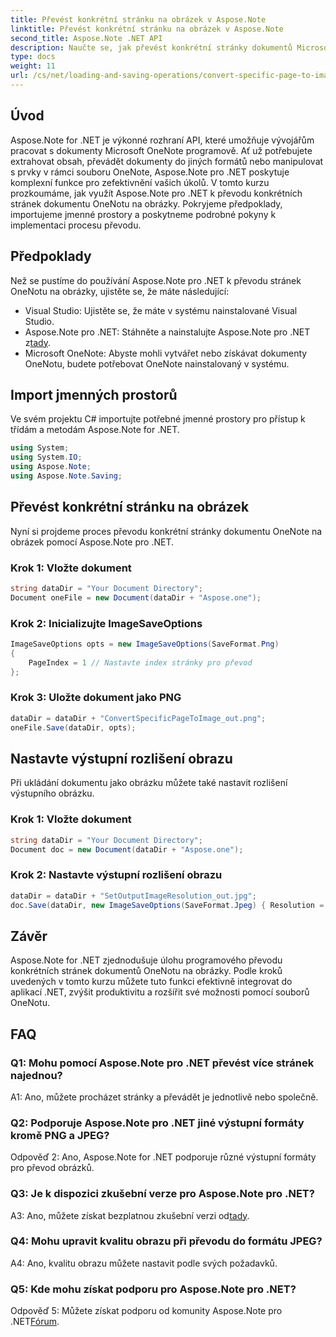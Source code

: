 ```yaml
---
title: Převést konkrétní stránku na obrázek v Aspose.Note
linktitle: Převést konkrétní stránku na obrázek v Aspose.Note
second_title: Aspose.Note .NET API
description: Naučte se, jak převést konkrétní stránky dokumentů Microsoft OneNote na obrázky programově pomocí Aspose.Note pro .NET.
type: docs
weight: 11
url: /cs/net/loading-and-saving-operations/convert-specific-page-to-image/
---
```

## Úvod

Aspose.Note for .NET je výkonné rozhraní API, které umožňuje vývojářům pracovat s dokumenty Microsoft OneNote programově. Ať už potřebujete extrahovat obsah, převádět dokumenty do jiných formátů nebo manipulovat s prvky v rámci souboru OneNote, Aspose.Note pro .NET poskytuje komplexní funkce pro zefektivnění vašich úkolů. V tomto kurzu prozkoumáme, jak využít Aspose.Note pro .NET k převodu konkrétních stránek dokumentu OneNotu na obrázky. Pokryjeme předpoklady, importujeme jmenné prostory a poskytneme podrobné pokyny k implementaci procesu převodu.

## Předpoklady

Než se pustíme do používání Aspose.Note pro .NET k převodu stránek OneNotu na obrázky, ujistěte se, že máte následující:

- Visual Studio: Ujistěte se, že máte v systému nainstalované Visual Studio.
-  Aspose.Note pro .NET: Stáhněte a nainstalujte Aspose.Note pro .NET z[tady](https://releases.aspose.com/note/net/).
- Microsoft OneNote: Abyste mohli vytvářet nebo získávat dokumenty OneNotu, budete potřebovat OneNote nainstalovaný v systému.

## Import jmenných prostorů

Ve svém projektu C# importujte potřebné jmenné prostory pro přístup k třídám a metodám Aspose.Note for .NET.

```csharp
using System;
using System.IO;
using Aspose.Note;
using Aspose.Note.Saving;
```

## Převést konkrétní stránku na obrázek

Nyní si projdeme proces převodu konkrétní stránky dokumentu OneNote na obrázek pomocí Aspose.Note pro .NET.

### Krok 1: Vložte dokument

```csharp
string dataDir = "Your Document Directory";
Document oneFile = new Document(dataDir + "Aspose.one");
```

### Krok 2: Inicializujte ImageSaveOptions

```csharp
ImageSaveOptions opts = new ImageSaveOptions(SaveFormat.Png)
{
    PageIndex = 1 // Nastavte index stránky pro převod
};
```

### Krok 3: Uložte dokument jako PNG

```csharp
dataDir = dataDir + "ConvertSpecificPageToImage_out.png";
oneFile.Save(dataDir, opts);
```

## Nastavte výstupní rozlišení obrazu

Při ukládání dokumentu jako obrázku můžete také nastavit rozlišení výstupního obrázku.

### Krok 1: Vložte dokument

```csharp
string dataDir = "Your Document Directory";
Document doc = new Document(dataDir + "Aspose.one");
```

### Krok 2: Nastavte výstupní rozlišení obrazu

```csharp
dataDir = dataDir + "SetOutputImageResolution_out.jpg";
doc.Save(dataDir, new ImageSaveOptions(SaveFormat.Jpeg) { Resolution = 220 });
```

## Závěr

Aspose.Note for .NET zjednodušuje úlohu programového převodu konkrétních stránek dokumentů OneNotu na obrázky. Podle kroků uvedených v tomto kurzu můžete tuto funkci efektivně integrovat do aplikací .NET, zvýšit produktivitu a rozšířit své možnosti pomocí souborů OneNotu.

## FAQ

### Q1: Mohu pomocí Aspose.Note pro .NET převést více stránek najednou?

A1: Ano, můžete procházet stránky a převádět je jednotlivě nebo společně.

### Q2: Podporuje Aspose.Note pro .NET jiné výstupní formáty kromě PNG a JPEG?

Odpověď 2: Ano, Aspose.Note for .NET podporuje různé výstupní formáty pro převod obrázků.

### Q3: Je k dispozici zkušební verze pro Aspose.Note pro .NET?

 A3: Ano, můžete získat bezplatnou zkušební verzi od[tady](https://releases.aspose.com/).

### Q4: Mohu upravit kvalitu obrazu při převodu do formátu JPEG?

A4: Ano, kvalitu obrazu můžete nastavit podle svých požadavků.

### Q5: Kde mohu získat podporu pro Aspose.Note pro .NET?

 Odpověď 5: Můžete získat podporu od komunity Aspose.Note pro .NET[Fórum](https://forum.aspose.com/c/note/28).